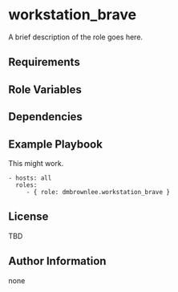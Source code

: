 workstation_brave
=========

A brief description of the role goes here.

Requirements
------------


Role Variables
--------------


Dependencies
------------


Example Playbook
----------------

This might work.

    - hosts: all
      roles:
         - { role: dmbrownlee.workstation_brave }

License
-------

TBD

Author Information
------------------

none
